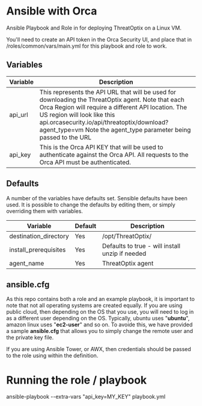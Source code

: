 # Ansible with Orca

Ansible Playbook and Role in for deploying ThreatOptix on a Linux VM.

You'll need to create an API token in the Orca Security UI, and place that in /roles/common/vars/main.yml for this playbook and role to work.

## Variables

| Variable | Description |
| -------  | ----------- |
| api_url  | This represents the API URL that will be used for downloading the ThreatOptix agent. Note that each Orca Region will require a different API location. The US region will look like this api.orcasecurity.io/api/threatoptix/download?agent_type=vm Note the agent_type parameter being passed to the URL |
| api_key | This is the Orca API KEY that will be used to authenticate against the Orca API. All requests to the Orca API must be authenticated. |

## Defaults

A number of the variables have defaults set. Sensible defaults have been used.
It is possible to change the defaults by editing them, or simply overriding them with variables.

| Variable | Default | Description |
| -------- | ------- | ----------- |
| destination_directory | Yes | /opt/ThreatOptix/ |
| install_prerequisites | Yes | Defaults to true - will install unzip if needed |
| agent_name | Yes | ThreatOptix agent |

## ansible.cfg

As this repo contains both a role and an example playbook, it is important to note that not all operating systems are created equally. If you are using public cloud, then depending on the OS that you use, you will need to log in as a different user depending on the OS. Typically, ubuntu uses "**ubuntu**", amazon linux uses "**ec2-user**" and so on. To avoide this, we have provided a sample **ansible.cfg** that allows you to simply change the remote user and the private key file. 

If you are using Ansible Tower, or AWX, then credentials should be passed to the role using within the definition.


# Running the role / playbook

ansible-playbook --extra-vars "api_key=MY_KEY" playbook.yml
